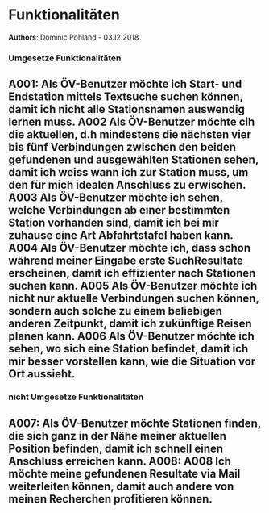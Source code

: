 # Funktionalitäten
**Authors**: Dominic Pohland - 03.12.2018

### Umgesetze Funktionalitäten
**A001**: 
Als ÖV-Benutzer möchte ich Start- und Endstation mittels Textsuche suchen können, damit ich nicht alle Stationsnamen auswendig lernen muss.
**A002**
Als ÖV-Benutzer möchte cih die aktuellen, d.h mindestens die nächsten vier bis fünf Verbindungen zwischen den beiden gefundenen und ausgewählten Stationen sehen, damit ich weiss wann ich zur Station muss, um den für mich idealen Anschluss zu erwischen.
**A003**
Als ÖV-Benutzer möchte ich sehen, welche Verbindungen ab einer bestimmten Station vorhanden sind, damit ich bei mir zuhause eine Art Abfahrtstafel haben kann.
**A004**
Als ÖV-Benutzer möchte ich, dass schon während meiner Eingabe erste SuchResultate erscheinen, damit ich effizienter nach Stationen suchen kann.
**A005**
Als ÖV-Benutzer möchte ich nicht nur aktuelle Verbindungen suchen können, sondern auch solche zu einem beliebigen anderen Zeitpunkt, damit ich zukünftige Reisen planen kann.
**A006**
Als ÖV-Benutzer möchte ich sehen, wo sich eine Station befindet, damit ich mir besser vorstellen kann, wie die Situation vor Ort aussieht.
---
### nicht Umgesetze Funktionalitäten
**A007**: 
Als ÖV-Benutzer möchte Stationen finden, die sich ganz in der Nähe meiner aktuellen Position befinden, damit ich schnell einen Anschluss erreichen kann.
**A008**: 
A008 Ich möchte meine gefundenen Resultate via Mail weiterleiten können, damit
auch andere von meinen Recherchen profitieren können.
---